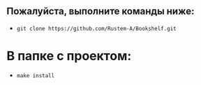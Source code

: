 ## Пожалуйста, выполните команды ниже:
* `git clone https://github.com/Rustem-A/Bookshelf.git`
# В папке с проектом:
* `make install`
